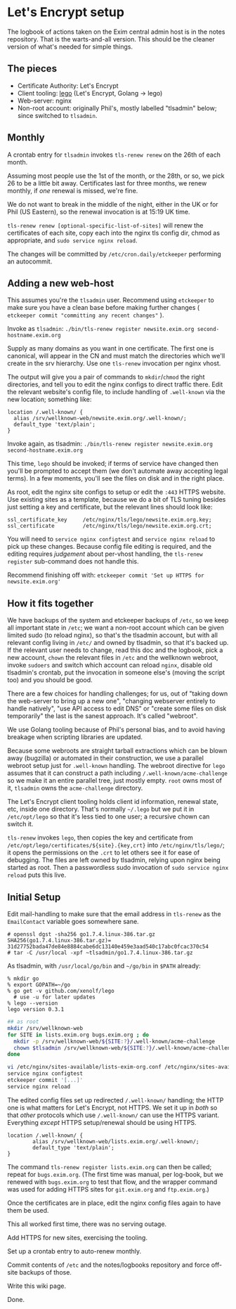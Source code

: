 # Let's Encrypt setup

The logbook of actions taken on the Exim central admin host is in the notes repository.  That is the warts-and-all version.  This should be the cleaner version of what's needed for simple things.

## The pieces

* Certificate Authority: Let's Encrypt
* Client tooling: [lego](https://github.com/xenolf/lego) (Let's Encrypt, Golang -> lego)
* Web-server: nginx
* Non-root account: originally Phil's, mostly labelled "tlsadmin" below; since switched to `tlsadmin`.

## Monthly

A crontab entry for `tlsadmin` invokes `tls-renew renew` on the 26th of each month.

Assuming most people use the 1st of the month, or the 28th, or so, we pick 26 to be a little bit away.  Certificates last for three months, we renew monthly, if _one_ renewal is missed, we're fine.

We do not want to break in the middle of the night, either in the UK or for Phil (US Eastern), so the renewal invocation is at 15:19 UK time.

`tls-renew renew [optional-specific-list-of-sites]` will renew the certificates of each site, copy each into the nginx tls config dir, chmod as appropriate, and `sudo service nginx reload`.

The changes will be committed by `/etc/cron.daily/etckeeper` performing an autocommit.

## Adding a new web-host

This assumes you're the `tlsadmin` user.  Recommend using `etckeeper` to make sure you have a clean base before making further changes ( `etckeeper commit "committing any recent changes"` ).

Invoke as `tlsadmin`: `./bin/tls-renew register newsite.exim.org second-hostname.exim.org`

Supply as many domains as you want in one certificate.  The first one is canonical, will appear in the CN and must match the directories which we'll create in the srv hierarchy.  Use one `tls-renew` invocation per nginx vhost.

The output will give you a pair of commands to `mkdir`/`chmod` the right directories, and tell you to edit the nginx configs to direct traffic there.  Edit the relevant website's config file, to include handling of `.well-known` via the new location; something like:

```
location /.well-known/ {
  alias /srv/wellknown-web/newsite.exim.org/.well-known/;
  default_type 'text/plain';
}
```

Invoke again, as tlsadmin:  `./bin/tls-renew register newsite.exim.org second-hostname.exim.org`

This time, `lego` should be invoked; if terms of service have changed then you'll be prompted to accept them (we don't automate away accepting legal terms).  In a few moments, you'll see the files on disk and in the right place.

As root, edit the nginx site configs to setup or edit the `:443` HTTPS website.  Use existing sites as a template, because we do a bit of TLS tuning besides just setting a key and certificate, but the relevant lines should look like:

```nginx
ssl_certificate_key     /etc/nginx/tls/lego/newsite.exim.org.key;
ssl_certificate         /etc/nginx/tls/lego/newsite.exim.org.crt;
```

You will need to `service nginx configtest` and `service nginx reload` to pick up these changes.  Because config file editing is required, and the editing requires _judgement_ about per-vhost handling, the `tls-renew register` sub-command does not handle this.

Recommend finishing off with: `etckeeper commit 'Set up HTTPS for newsite.exim.org'`

## How it fits together

We have backups of the system and etckeeper backups of `/etc`, so we keep all important state in `/etc`; we want a non-root account which can be given limited sudo (to reload nginx), so that's the tlsadmin account, but with all relevant config living in `/etc/` and owned by tlsadmin, so that it's backed up.  If the relevant user needs to change, read this doc and the logbook, pick a new account, `chown` the relevant files in `/etc` and the wellknown webroot, invoke `sudoers` and switch which account can reload `nginx`, disable old tlsadmin's crontab, put the invocation in someone else's (moving the script too) and you should be good.

There are a few choices for handling challenges; for us, out of "taking down the web-server to bring up a new one", "changing webserver entirely to handle natively", "use API access to edit DNS" or "create some files on disk temporarily" the last is the sanest approach.  It's called "webroot".

We use Golang tooling because of Phil's personal bias, and to avoid having breakage when scripting libraries are updated.

Because some webroots are straight tarball extractions which can be blown away (bugzilla) or automated in their construction, we use a parallel webroot setup just for `.well-known` handling.  The webroot directive for `lego` assumes that it can construct a path including `/.well-known/acme-challenge` so we make it an entire parallel tree, just mostly empty.  `root` owns most of it, `tlsadmin` owns the `acme-challenge` directory.

The Let's Encrypt client tooling holds client id information, renewal state, etc, inside one directory.  That's normally `~/.lego` but we put it in `/etc/opt/lego` so that it's less tied to one user; a recursive chown can switch it.

`tls-renew` invokes `lego`, then copies the key and certificate from `/etc/opt/lego/certificates/${site}.{key,crt}` into `/etc/nginx/tls/lego/`; it opens the permissions on the `.crt` to let others see it for ease of debugging.  The files are left owned by tlsadmin, relying upon nginx being started as root.  Then a passwordless sudo invocation of `sudo service nginx reload` puts this live.

## Initial Setup

Edit mail-handling to make sure that the email address in `tls-renew` as the `EmailContact` variable goes somewhere sane.

```console
# openssl dgst -sha256 go1.7.4.linux-386.tar.gz
SHA256(go1.7.4.linux-386.tar.gz)= 31d27752bada47de84e8884cabe6dc13140e459e3aad540c17abc0fcac370c54
# tar -C /usr/local -xpf ~tlsadmin/go1.7.4.linux-386.tar.gz
```

As tlsadmin, with `/usr/local/go/bin` and `~/go/bin` in `$PATH` already:

```console
% mkdir go
% export GOPATH=~/go
% go get -v github.com/xenolf/lego
  # use -u for later updates
% lego --version
lego version 0.3.1
```

```sh
## as root
mkdir /srv/wellknown-web
for SITE in lists.exim.org bugs.exim.org ; do
  mkdir -p /srv/wellknown-web/${SITE:?}/.well-known/acme-challenge
  chown $tlsadmin /srv/wellknown-web/${SITE:?}/.well-known/acme-challenge
done

vi /etc/nginx/sites-available/lists-exim-org.conf /etc/nginx/sites-available/bugs-exim-org.conf
service nginx configtest
etckeeper commit '[...]'
service nginx reload
```

The edited config files set up redirected `/.well-known/` handling; the HTTP one is what matters for Let's Encrypt, not HTTPS.  We set it up in _both_ so that _other_ protocols which use `/.well-known/` can use the HTTPS variant.  Everything _except_ HTTPS setup/renewal should be using HTTPS.

```nginx
location /.well-known/ {
        alias /srv/wellknown-web/lists.exim.org/.well-known/;
        default_type 'text/plain';
}
```

The command `tls-renew register lists.exim.org` can then be called; repeat for `bugs.exim.org`.  (The first time was manual, per log-book, but we renewed with `bugs.exim.org` to test that flow, and the wrapper command was used for adding HTTPS sites for `git.exim.org` and `ftp.exim.org`.)

Once the certificates are in place, edit the nginx config files again to have them be used.

This all worked first time, there was no serving outage.

Add HTTPS for new sites, exercising the tooling.

Set up a crontab entry to auto-renew monthly.

Commit contents of `/etc` and the notes/logbooks repository and force off-site backups of those.

Write this wiki page.

Done.